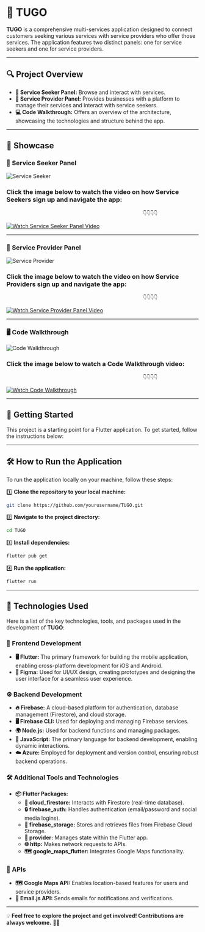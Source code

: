 # 🚀 TUGO  

**TUGO** is a comprehensive multi-services application designed to connect customers seeking various services with service providers who offer those services. The application features two distinct panels: one for service seekers and one for service providers.  

---

## 🔍 Project Overview  

- **🛒 Service Seeker Panel:** Browse and interact with services.  
- **🏢 Service Provider Panel:** Provides businesses with a platform to manage their services and interact with service seekers.  
- **💻 Code Walkthrough:** Offers an overview of the architecture, showcasing the technologies and structure behind the app.  

---

## 🎥 Showcase  

### 📱 Service Seeker Panel  
![Service Seeker](souwar/5.png)  

### **Click the image below to watch the video on how Service Seekers sign up and navigate the app:**  

                                                      👇👇👇👇  
[![Watch Service Seeker Panel Video](souwar/6.png)](https://youtu.be/tTpeZyNlGSw)  

---

### 🏰 Service Provider Panel  
![Service Provider](souwar/3.png)  

### **Click the image below to watch the video on how Service Providers sign up and navigate the app:**  

                                                      👇👇👇👇  
[![Watch Service Provider Panel Video](souwar/4.png)](https://youtu.be/sxzRsnJE1yA)  

---

### 🖥️ Code Walkthrough  
![Code Walkthrough](souwar/1.png)  

### **Click the image below to watch a Code Walkthrough video:**  

                                                      👇👇👇👇  
[![Watch Code Walkthrough](souwar/2.png)](https://youtu.be/7serYYUUOfQ)  

---

## 🚀 Getting Started  

This project is a starting point for a Flutter application. To get started, follow the instructions below:  

---

## 🛠️ How to Run the Application  

To run the application locally on your machine, follow these steps:  

1️⃣ **Clone the repository to your local machine:**  
   ```bash
   git clone https://github.com/yourusername/TUGO.git
   ```  

2️⃣ **Navigate to the project directory:**  
   ```bash
   cd TUGO
   ```  

3️⃣ **Install dependencies:**  
   ```bash
   flutter pub get
   ```  

4️⃣ **Run the application:**  
   ```bash
   flutter run
   ```  

---

## 🔧 Technologies Used  

Here is a list of the key technologies, tools, and packages used in the development of **TUGO**:  

### 🎨 Frontend Development  
- **🖥️ Flutter:** The primary framework for building the mobile application, enabling cross-platform development for iOS and Android.  
- **🎨 Figma:** Used for UI/UX design, creating prototypes and designing the user interface for a seamless user experience.  

### ⚙️ Backend Development  
- **🔥 Firebase:** A cloud-based platform for authentication, database management (Firestore), and cloud storage.  
- **🖥️ Firebase CLI:** Used for deploying and managing Firebase services.  
- **🌍 Node.js:** Used for backend functions and managing packages.  
- **📜 JavaScript:** The primary language for backend development, enabling dynamic interactions.  
- **☁️ Azure:** Employed for deployment and version control, ensuring robust backend operations.  

### 🛠️ Additional Tools and Technologies  
- **📦 Flutter Packages:**  
    - **📡 cloud_firestore:** Interacts with Firestore (real-time database).  
    - **🔒 firebase_auth:** Handles authentication (email/password and social media logins).  
    - **📂 firebase_storage:** Stores and retrieves files from Firebase Cloud Storage.  
    - **🔄 provider:** Manages state within the Flutter app.  
    - **🌐 http:** Makes network requests to APIs.  
    - **🗺️ google_maps_flutter:** Integrates Google Maps functionality.  

### 🔗 APIs  
- **🗺️ Google Maps API:** Enables location-based features for users and service providers.  
- **📧 Email.js API:** Sends emails for notifications and verifications.  

---

💡 **Feel free to explore the project and get involved! Contributions are always welcome.** 🚀🔥  

